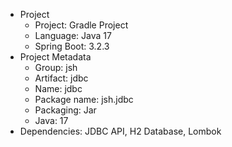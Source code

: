 * Project
    * Project: Gradle Project
    * Language: Java 17
    * Spring Boot: 3.2.3
* Project Metadata
    * Group: jsh
    * Artifact: jdbc
    * Name: jdbc
    * Package name: jsh.jdbc
    * Packaging: Jar
    * Java: 17
* Dependencies: JDBC API, H2 Database, Lombok